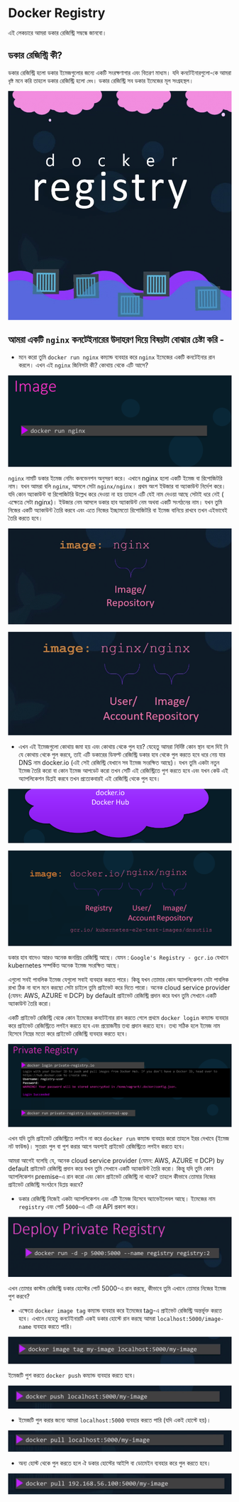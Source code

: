 # Docker Registry

এই লেকচারে আমরা ডকার রেজিস্ট্রি সম্বন্ধে জানবো। 

## ডকার রেজিস্ট্রি কী? 

ডকার রেজিস্ট্রি হলো ডকার ইমেজগুলোর জন্যে একটি সংরক্ষণাগার এবং বিতরণ মাধ্যম। যদি কনটেইনারগুলো-কে আমরা `বৃষ্টি` মনে করি তাহলে ডকার রেজিস্ট্রি হলো `মেঘ`। ডকার রেজিস্ট্রি সব ডকার ইমেজের মূল সংগ্রহস্থল। 

![](Screenshot%20from%202022-04-30%2016-29-53.png)

## আমরা একটি `nginx` কনটেইনারের উদাহরণ দিয়ে বিষয়টা বোঝার চেষ্টা করি - 

- মনে করো তুমি `docker run nginx` কম্যান্ড ব্যবহার করে `nginx` ইমেজের একটি কনটেইনার রান করলে। এখন এই `nginx` জিনিসটা কী? কোথায় থেকে এটি আসে? 

![](Screenshot%20from%202022-04-30%2016-20-53.png)

  `nginx` নামটি ডকার ইমেজ নেমিং কনভেনশন অনুসরণ করে। এখানে nginx হলো একটি ইমেজ বা রিপোজিটরি নাম। যখন আমরা বলি `nginx`, আসলে সেটা `nginx/nginx`। প্রথম অংশ ইউজার বা অ্যাকাউন্ট নির্দেশ করে। যদি কোন অ্যাকাউন্ট বা রিপোজিটরি উল্লেখ করে দেওয়া না হয় তাহলে এটি যেই নাম দেওয়া আছে সেটাই ধরে নেই ( এক্ষেত্রে সেটা nginx)। ইউজার নেম আসলে ডকার হাব অ্যাকাউন্ট নেম অথবা একটি সংগঠনের নাম। যখন তুমি নিজের একটি অ্যাকাউন্ট তৈরি করবে এবং এতে নিজের ইচ্ছামতো রিপোজিটরি বা ইমেজ বানিয়ে রাখবে তখন এইভাবেই তৈরি করতে হবে। 

![](Screenshot%20from%202022-04-30%2016-21-44.png)

![](Screenshot%20from%202022-04-30%2016-22-20.png)

- এখন এই ইমেজগুলো কোথায় জমা হয় এবং কোথায় থেকে পুল হয়? 
যেহেতু আমরা নির্দিষ্ট কোন স্থান বলে দিই নি যে কোথায় থেকে পুল করবে, তাই এটি ডকারের ডিফল্ট রেজিস্ট্রি ডকার হাব থেকে পুল করতে হবে ধরে নেয় যার DNS নাম docker.io (এই সেই রেজিস্ট্রি যেখানে সব ইমেজ সংরক্ষিত আছে)। যখন তুমি একটা নতুন ইমেজ তৈরি করো বা কোন ইমেজ আপডেট করো তখন সেটি এই রেজিস্ট্রিতে পুশ করতে হবে এবং যখন কেউ এই অ্যাপলিকেশন ডিপ্লই করবে তখন প্রত্যেকবারই এই রেজিস্ট্রি থেকে পুল হবে। 

![](Screenshot%20from%202022-04-30%2016-23-29.png)

![](Screenshot%20from%202022-04-30%2016-22-54.png)

ডকার হাব বাদেও আরও অনেক জনপ্রিয় রেজিস্ট্রি আছে। যেমন : `Google's Registry - gcr.io` যেখানে kubernetes সম্পর্কিত অনেক ইমেজ সংরক্ষিত আছে। 

এগুলো সবই পাবলিক ইমেজ যেগুলো সবাই ব্যবহার  করতে পারে। কিন্তু যখন তোমার কোন অ্যাপলিকেশন যেটা পাবলিক রাখা ঠিক না বলে মনে করছো সেটা চাইলে তুমি প্রাইভেট করে দিতে পারো। 
অনেক cloud service provider (যেমন: AWS, AZURE বা DCP) by default প্রাইভেট রেজিস্ট্রি প্রদান করে যখন তুমি সেখানে একটি অ্যাকাউন্ট তৈরি করো। 

একটি প্রাইভেট রেজিস্ট্রি থেকে কোন ইমেজের কনটেইনার রান করতে গেলে প্রথমে `docker login` কম্যান্ড ব্যবহার করে প্রাইভেট রেজিস্ট্রিতে লগইন করতে হবে এবং প্রয়োজনীয় তথ্য প্রদান করতে হবে। তথ্য সঠিক হলে ইমেজ নাম হিসেবে নিম্নের মতো করে প্রাইভেট রেজিস্ট্রি ব্যবহার করতে হবে। 

![](Screenshot%20from%202022-04-30%2016-23-43.png)

এখন যদি তুমি প্রাইভেট রেজিস্ট্রিতে লগইন না করে `docker run` কম্যান্ড ব্যবহার করো তাহলে ইরর দেখাবে (ইমেজ নট ফাউন্ড)। 
সুতরাং পুল বা পুশ করার আগে অবশ্যই প্রাইভেট রেজিস্ট্রিতে লগইন করতে হবে। 

আমরা আগেই বলেছি যে, অনেক cloud service provider (যেমন: AWS, AZURE বা DCP) by default প্রাইভেট রেজিস্ট্রি প্রদান করে যখন তুমি সেখানে একটি অ্যাকাউন্ট তৈরি করো। কিন্তু যদি তুমি কোন অ্যাপলিকেশন premise-এ রান করো এবং কোন প্রাইভেট রেজিস্ট্রি না থাকে? তাহলে কীভাবে তোমার নিজের প্রাইভেট রেজিস্ট্রি সংগঠনে ডিপ্লয় করবে? 

- ডকার রেজিস্ট্রি নিজেই একটা অ্যাপলিকেশন এবং এটি ইমেজ হিসেবে অ্যাভেইলেবল আছে। ইমেজের নাম `registry` এবং পোর্ট `5000`-এ এটি এর API প্রকাশ করে। 

![](Screenshot%20from%202022-04-30%2016-48-34.png)

এখন তোমার কাস্টম রেজিস্ট্রি ডকার হোস্টের পোর্ট 5000-এ রান করছে, কীভাবে তুমি এখানে তোমার নিজের ইমেজ পুশ করবে? 

- এক্ষেত্রে `docker image tag` কম্যান্ড ব্যবহার করে ইমেজের tag-এ প্রাইভেট রেজিস্ট্রি অন্তর্ভূক্ত করতে হবে। এখানে যেহেতু কনটেইনারটি একই ডকার হোস্টে রান করছে আমরা `localhost:5000/image-name` ব্যবহার করতে পারি।  

![](Screenshot%20from%202022-04-30%2016-49-01.png)

ইমেজটি পুশ করতে `docker push` কম্যান্ড ব্যবহার করতে হবে। 

![](Screenshot%20from%202022-04-30%2016-51-37.png)

- ইমেজটি পুল করার জন্যে আমরা `localhost:5000` ব্যবহার করতে পারি (যদি একই হোস্টে হয়)। 

![](Screenshot%20from%202022-04-30%2016-51-54.png)

- অন্য হোস্ট থেকে পুল করতে হলে ঐ ডকার হোস্টের আইপি বা ডোমেইন ব্যবহার করে পুল করতে হবে।

![](Screenshot%20from%202022-04-30%2016-52-08.png)

